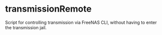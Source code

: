# transmissionRemote
Script for controlling transmission via FreeNAS CLI, without having to enter the transmission jail.
